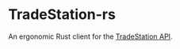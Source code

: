 TradeStation-rs
===

An ergonomic Rust client for the [TradeStation API](https://www.tradestation.com/platforms-and-tools/trading-api/).
